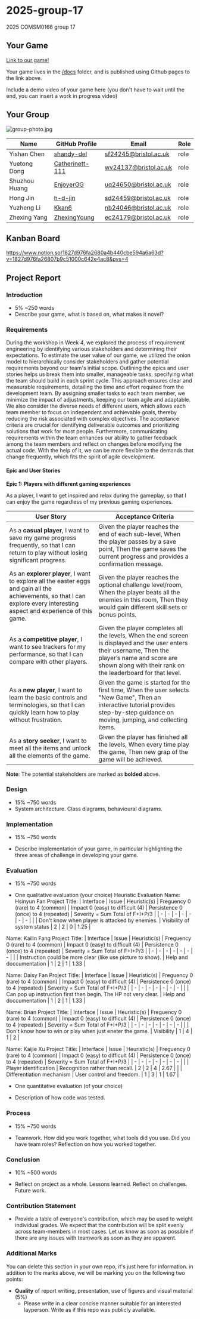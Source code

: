 # 2025-group-17
2025 COMSM0166 group 17
## Your Game

[Link to our game!](https://uob-comsm0166.github.io/2025-group-17/public/)

Your game lives in the [/docs](/docs) folder, and is published using Github pages to the link above.

Include a demo video of your game here (you don't have to wait until the end, you can insert a work in progress video)


## Your Group

![group-photo.jpg](images/group-photo.jpg)</br>

| Name | GitHub Profile | Email | Role |
|-|-|-|-|
| Yishan Chen  | [shandy-del](https://github.com/shandy-del)         | sf24245@bristol.ac.uk   | role |
| Yuetong Dong | [Catherinett-111](https://github.com/Catherinett-111) | wv24137@bristol.ac.uk   | role |
| Shuzhou Huang| [EnjoyerGG](https://github.com/EnjoyerGG)           | uq24650@bristol.ac.uk   | role |
| Hong Jin     | [h-d-jin](https://github.com/h-d-jin)               | sd24459@bristol.ac.uk   | role |
| Yuzheng Li   | [Kkan6](https://github.com/Kkan6)                   | nb24046@bristol.ac.uk   | role |
| Zhexing Yang | [ZhexingYoung](https://github.com/ZhexingYoung)     | ec24179@bristol.ac.uk   | role |


## Kanban Board
https://www.notion.so/1827d976fa2680a4b440cbe594a6a63d?v=1827d976fa26807b9c51000c642e4ac8&pvs=4

## Project Report

### Introduction

- 5% ~250 words 
- Describe your game, what is based on, what makes it novel? 

### Requirements 

<!-- - 15% ~750 words
- Use case diagrams, user stories. Early stages design. Ideation process. How did you decide as a team what to develop? -->

<!-- Reflection on requirement engineering -->
During the workshop in Week 4, we explored the process of requirement engineering by identifying various stakeholders and determining their expectations. To estimate the user value of our game, we utilized the onion model to hierarchically consider stakeholders and gather potential requirements beyond our team's initial scope. Outlining the epics and user stories helps us break them into smaller, manageable tasks, specifying what the team should build in each sprint cycle. This approach ensures clear and measurable requirements, detailing the time and effort required from the development team. By assigning smaller tasks to each team member, we minimize the impact of adjustments, keeping our team agile and adaptable. We also consider the diverse needs of different users, which allows each team member to focus on independent and achievable goals, thereby reducing the risk associated with complex objectives. The acceptance criteria are crucial for identifying deliverable outcomes and prioritizing solutions that work for most people. Furthermore, communicating requirements within the team enhances our ability to gather feedback among the team members and reflect on changes before modifying the actual code. With the help of it, we can be more flexible to the demands that change frequently, which fits the spirit of agile development.

#### Epic and User Stories
**Epic 1: Players with different gaming experiences**

As a player,
I want to get inspired and relax during the gameplay,
so that I can enjoy the game regardless of my previous gaming experiences.

| User Story | Acceptance Criteria |
|----------|----------|
| As a **casual player**, I want to save my game progress frequently, so that I can return to play without losing significant progress. | Given the player reaches the end of each sub-level, When the player passes by a save point, Then the game saves the current progress and provides a confirmation message. |
| As an **explorer player**, I want to explore all the easter eggs and gain all the achievements, so that I can explore every interesting aspect and experience of this game. | Given the player reaches the optional challenge level/room, When the player beats all the enemies in this room, Then they would gain different skill sets or bonus points. |
| As a **competitive player**, I want to see trackers for my performance, so that I can compare with other players. | Given the player completes all the levels, When the end screen is displayed and the user enters their username, Then the player’s name and score are shown along with their rank on the leaderboard for that level.
| As a **new player**, I want to learn the basic controls and terminologies, so that I can quickly learn how to play without frustration. | Given the game is started for the first time, When the user selects "New Game", Then an interactive tutorial provides step-by-step guidance on moving, jumping, and collecting items. |
| As a **story seeker**, I want to meet all the items and unlock all the elements of the game. | Given the player has finished all the levels, When every time play the game, Then new grap of the game will be achieved. |

**Note**: The potential stakeholders are marked as **bolded** above.

### Design

- 15% ~750 words 
- System architecture. Class diagrams, behavioural diagrams. 

### Implementation

- 15% ~750 words

- Describe implementation of your game, in particular highlighting the three areas of challenge in developing your game. 

### Evaluation

- 15% ~750 words

- One qualitative evaluation (your choice) 
Heuristic Evaluation
Name: Hsinyun Fan  Project Title:
| Interface | Issue | Heuristic(s) | Freguency 0 (rare) to 4 (common)  | Impact 0 (easy) to difficult (4) | Persistence 0 (once) to 4 (repeated) | Severity = Sum Total of F+I+P/3 |
| - | - | - | - | - | - | - |
|  | Don't know when player is attacked by enemies. | Visibility of system status | 2 | 2 | 0 | 1.25 |

Name: Kailin Fang  Project Title:
| Interface | Issue | Heuristic(s) | Freguency 0 (rare) to 4 (common)  | Impact 0 (easy) to difficult (4) | Persistence 0 (once) to 4 (repeated) | Severity = Sum Total of F+I+P/3 |
| - | - | - | - | - | - | - |
| | Instruction could be more clear (like use picture to show). | Help and doccumentation | 1 | 2 | 1 | 1.33 |

Name: Daisy Fan  Project Title:
| Interface | Issue | Heuristic(s) | Freguency 0 (rare) to 4 (common)  | Impact 0 (easy) to difficult (4) | Persistence 0 (once) to 4 (repeated) | Severity = Sum Total of F+I+P/3 |
| - | - | - | - | - | - | - |
|  | Can pop up instruction first then begin. The HP not very clear. | Help and doccumentation | 1 | 2 | 1 | 1.33 |

Name: Brian  Project Title:
| Interface | Issue | Heuristic(s) | Freguency 0 (rare) to 4 (common)  | Impact 0 (easy) to difficult (4) | Persistence 0 (once) to 4 (repeated) | Severity = Sum Total of F+I+P/3 |
| - | - | - | - | - | - | - |
|  | Don't know how to win or play when just eneter the game. | Visibility | 1 | 4 | 1 | 2 |

Name: Kaijie Xu  Project Title:
| Interface | Issue | Heuristic(s) | Freguency 0 (rare) to 4 (common)  | Impact 0 (easy) to difficult (4) | Persistence 0 (once) to 4 (repeated) | Severity = Sum Total of F+I+P/3 |
| - | - | - | - | - | - | - |
| | Player identification | Recognition rather than recall. | 2 | 2 | 4 | 2.67 |
| | Differentiation mechanism | User control and freedom. | 1 | 3 | 1 | 1.67 |


- One quantitative evaluation (of your choice) 

- Description of how code was tested. 

### Process 

- 15% ~750 words

- Teamwork. How did you work together, what tools did you use. Did you have team roles? Reflection on how you worked together. 

### Conclusion

- 10% ~500 words

- Reflect on project as a whole. Lessons learned. Reflect on challenges. Future work. 

### Contribution Statement

- Provide a table of everyone's contribution, which may be used to weight individual grades. We expect that the contribution will be split evenly across team-members in most cases. Let us know as soon as possible if there are any issues with teamwork as soon as they are apparent. 

### Additional Marks

You can delete this section in your own repo, it's just here for information. in addition to the marks above, we will be marking you on the following two points:

- **Quality** of report writing, presentation, use of figures and visual material (5%) 
  - Please write in a clear concise manner suitable for an interested layperson. Write as if this repo was publicly available.

<!-- **Documentation** of code (5%)

  - Is your repo clearly organised? 
  - Is code well commented throughout? -->
